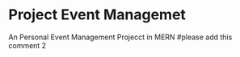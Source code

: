 # Project Event Managemet
 An Personal Event Management Projecct in MERN
 #please add this comment 2

